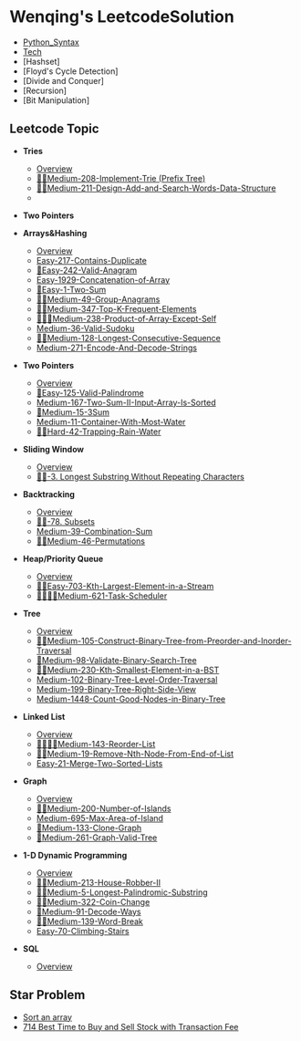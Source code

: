 # Wenqing's LeetcodeSolution
  - [Python_Syntax](python_syntax.md)
  - [Tech](tech.md)
  - [Hashset]
  - [Floyd's Cycle Detection]
  - [Divide and Conquer]
  - [Recursion]
  - [Bit Manipulation]
 



## Leetcode Topic
- **Tries**
  - [Overview](Tries/Tries.md)
  - [🌟🌟Medium-208-Implement-Trie (Prefix Tree)](Tries/Medium-208-Implement-Trie-Prefix-Tree.md)
  - [🌟🌟Medium-211-Design-Add-and-Search-Words-Data-Structure](Tries/Medium-211-Design-Add-and-Search-Words-Data-Structure.md)
  - 
- **Two Pointers**
- **Arrays&Hashing**
  - [Overview](Arrays&Hashing.md)
  - [Easy-217-Contains-Duplicate](Arrays&Hashing/217_Contains_Duplicate.md)
  - [🌟Easy-242-Valid-Anagram](Arrays&Hashing/242_Valid_Anagram.md)
  - [Easy-1929-Concatenation-of-Array](Arrays&Hashing/1929_Concatenation_of_Array.md)
  - [🌟Easy-1-Two-Sum](Arrays&Hashing/1_Two_Sum.md)
  - [🌟🌟Medium-49-Group-Anagrams](Arrays&Hashing/49_Group_Anagrams.md)
  - [🌟🌟Medium-347-Top-K-Frequent-Elements](Arrays&Hashing/347_Top_K_Frequent_Elements.md)
  - [🌟🌟🧠Medium-238-Product-of-Array-Except-Self](Arrays&Hashing/238_Product_of_Array_Except_Self.md)
  - [Medium-36-Valid-Sudoku](Arrays&Hashing/36_Valid_Sudoku.md)
  - [🌟🧠Medium-128-Longest-Consecutive-Sequence](Arrays&Hashing/128_Longest_Consecutive_Sequence.md)
  - [Medium-271-Encode-And-Decode-Strings](Arrays&Hashing/271_Encode_And_Decode_Strings.md)
- **Two Pointers**
  - [Overview](Two-Pointers.md)
  - [🌟Easy-125-Valid-Palindrome](Two-Pointers/125-Valid-Palindrome.md)
  - [Medium-167-Two-Sum-II-Input-Array-Is-Sorted](Two-Pointers/167-Two-Sum-II-Input-Array-Is-Sorted.md)
  - [🌟Medium-15-3Sum](Two-Pointers/15-3Sum.md)
  - [Medium-11-Container-With-Most-Water](Two-Pointers/11-Container-With-Most-Water.md)
  - [🌟🧠Hard-42-Trapping-Rain-Water](Two-Pointers/42-Trapping-Rain-Water.md)
- **Sliding Window**
  - [Overview]()
  - [🌟🌟-3. Longest Substring Without Repeating Characters]()
- **Backtracking**
  - [Overview]()
  - [🌟🌟-78. Subsets](Backtracking/78-Subsets.md)
  - [Medium-39-Combination-Sum](Backtracking/Medium-39-Combination-Sum.md)
  - [🧠🧠Medium-46-Permutations](Backtracking/Medium-46-Permutations.md)
- **Heap/Priority Queue**
  - [Overview](Heap-Priority-Queue/Heap.md)
  - [🌟🌟Easy-703-Kth-Largest-Element-in-a-Stream](Heap-Priority-Queue/Easy-703-Kth-Largest-Element-in-a-Stream.md)
  - [🧠🧠🌟🌟Medium-621-Task-Scheduler](Heap-Priority-Queue/Medium-621-Task-Scheduler.md)
 
- **Tree**
  - [Overview](Tree/Tree.md)
  - [🧠🧠Medium-105-Construct-Binary-Tree-from-Preorder-and-Inorder-Traversal](Tree/Medium-105-Construct-Binary-Tree-from-Preorder-and-Inorder-Traversal.md)
  - [🧠Medium-98-Validate-Binary-Search-Tree](Tree/Medium-98-Validate-Binary-Search-Tree.md)
  - [🧠🧠Medium-230-Kth-Smallest-Element-in-a-BST](Tree/Medium-230-Kth-Smallest-Element-in-a-BST.md)
  - [Medium-102-Binary-Tree-Level-Order-Traversal](Tree/Medium-102-Binary-Tree-Level-Order-Traversal.md)
  - [Medium-199-Binary-Tree-Right-Side-View](Tree/Medium-199-Binary-Tree-Right-Side-View.md)
  - [Medium-1448-Count-Good-Nodes-in-Binary-Tree](Tree/Medium-1448-Count-Good-Nodes-in-Binary-Tree.md)

- **Linked List**
  - [Overview](Linked-List/Linked-List.md)
  - [🧠🧠🌟🌟Medium-143-Reorder-List](Linked-List/Medium-143-Reorder-List.md)
  - [🧠🧠Medium-19-Remove-Nth-Node-From-End-of-List](Linked-List/Medium-19-Remove-Nth-Node-From-End-of-List.md)
  - [Easy-21-Merge-Two-Sorted-Lists](Linked-List/Easy-21-Merge-Two-Sorted-Lists.md)

- **Graph**
  - [Overview](Graph/Graph.md)
  - [🌟🌟Medium-200-Number-of-Islands](Graph/Medium-200-Number-of-Islands.md)
  - [Medium-695-Max-Area-of-Island](Graph/Medium-695-Max-Area-of-Island.md)
  - [🧠Medium-133-Clone-Graph](Graph/Medium-133-Clone-Graph.md)
  - [🧠Medium-261-Graph-Valid-Tree](Graph/Medium-261-Graph-Valid-Tree.md)
  

- **1-D Dynamic Programming**
  - [Overview](1-D-Dynamic-Programming/1-D-Dynamic-Programming.md)
  - [🧠🌟Medium-213-House-Robber-II](1-D-Dynamic-Programming/Medium-213-House-Robber-II.md)
  - [🧠🧠Medium-5-Longest-Palindromic-Substring](1-D-Dynamic-Programming/Medium-5-Longest-Palindromic-Substring.md)
  - [🧠🌟Medium-322-Coin-Change](1-D-Dynamic-Programming/Medium-322-Coin-Change.md)
  - [🌟Medium-91-Decode-Ways](1-D-Dynamic-Programming/Medium-91-Decode-Ways.md)
  - [🧠🌟Medium-139-Word-Break](1-D-Dynamic-Programming/Medium-139-Word-Break.md)
  - [Easy-70-Climbing-Stairs](1-D-Dynamic-Programming/Easy-70-Climbing-Stairs.md)

- **SQL**
  - [Overview](SQL/sql.md)


## Star Problem
 - [Sort an array](Star-Problem/Sort_an_array.md)
 - [714 Best Time to Buy and Sell Stock with Transaction Fee](Star-Problem/714-Best-Time-to-Buy-and-Sell-Stock-with-Transaction-Fee.md)


